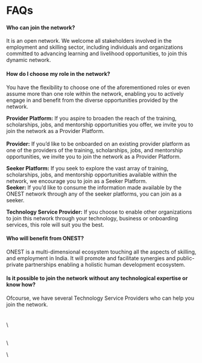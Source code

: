 # FAQs

#### Who can join the network?&#x20;

It is an open network. We welcome all stakeholders involved in the employment and skilling sector, including individuals and organizations committed to advancing learning and livelihood opportunities, to join this dynamic network.

#### How do I choose my role in the network?

You have the flexibility to choose one of the aforementioned roles or even assume more than one role within the network, enabling you to actively engage in and benefit from the diverse opportunities provided by the network.

**Provider Platform:** If you aspire to broaden the reach of the training, scholarships, jobs, and mentorship opportunities you offer, we invite you to join the network as a Provider Platform.\
\
**Provider:** If you’d like to be onboarded on an existing provider platform as one of the providers of the training, scholarships, jobs, and mentorship opportunities, we invite you to join the network as a Provider Platform.

**Seeker Platform:** If you seek to explore the vast array of training, scholarships, jobs, and mentorship opportunities available within the network, we encourage you to join as a Seeker Platform.\
**Seeker:** If you’d like to consume the information made available by the ONEST network through any of the seeker platforms, you can join as a seeker.&#x20;

**Technology Service Provider:** If you choose to enable other organizations to join this network through your technology, business or onboarding services, this role will suit you the best.

#### Who will benefit from ONEST?&#x20;

ONEST is a multi-dimensional ecosystem touching all the aspects of skilling, and employment in India. It will promote and facilitate synergies and public-private partnerships enabling a holistic human development ecosystem.

#### Is it possible to join the network without any technological expertise or know how?

Ofcourse, we have several Technology Service Providers who can help you join the network.&#x20;

####

\
\


\
\


\
